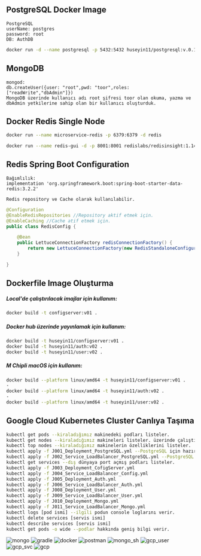 ## PostgreSQL Docker Image

    PostgreSQL
    userName: postgres
    password: root
    DB: AuthDB
```bash
docker run -d --name postgresql -p 5432:5432 huseyin11/postgresql:v.0.1
```

## MongoDB

```
mongod:
db.createUser({user: "root",pwd: "toor",roles: ["readWrite","dbAdmin"]}) 
MongoDB üzerinde kullanıcı adı root şifresi toor olan okuma, yazma ve dbAdmin yetkilerine sahip olan bir kullanıcı oluşturduk.
```

## Docker Redis Single Node

```bash
docker run --name microservice-redis -p 6379:6379 -d redis
```

```bash
docker run --name redis-gui -d -p 8001:8001 redislabs/redisinsight:1.14.0
```

## Redis Spring Boot Configuration
    Bağımlılık:
    implementation 'org.springframework.boot:spring-boot-starter-data-redis:3.2.2'

    Redis repository ve Cache olarak kullanılabilir.

```java
@Configuration
@EnableRedisRepositories //Repository aktif etmek için.
@EnableCaching //Cache atif etmek için.
public class RedisConfig {

    @Bean
    public LettuceConnectionFactory redisConnectionFactory() {
        return new LettuceConnectionFactory(new RedisStandaloneConfiguration("localhost", 6379));
    }

}
```


## Dockerfile Image Oluşturma
##### Local'de çalıştırılacak imajlar için kullanım:
````bash
docker build -t configserver:v01 .
````
##### Docker hub üzerinde yayınlamak için kullanım:
````bash
docker build -t huseyin11/configserver:v01 .
docker build -t huseyin11/auth:v02 .
docker build -t huseyin11/user:v02 .
````
##### M Chipli macOS için kullanım:
````bash
docker build --platform linux/amd64 -t huseyin11/configserver:v01 .
-
docker build --platform linux/amd64 -t huseyin11/auth:v02 .
-
docker build --platform linux/amd64 -t huseyin11/user:v02 .
````

## Google Cloud Kubernetes Cluster Canlıya Taşıma
`````bash
kubectl get pods --kiraladığımız makinedeki podları listeler.
kubectl get nodes --kiraladığımız makineleri listeler. üzerinde çalıştığımız makineyi listeler.
kubectl top nodes --kiraladığımız makinelerin özelliklerini listeler.
kubectl apply -f J001_Deployment_PostgreSQL.yml --PostgreSQL için hazırlanan ayarları uygular ve PostgreSQLi pod olarak deploy eder.
kubectl apply -f J002_Service_LoadBalancer_PostgreSQL.yml --PostgreSQL podunu dış dünyaya açar.
kubectl get services --dış dünyaya port açmış podları listeler.
kubectl apply -f J003_Deployment_CofigServer.yml
kubectl apply -f J004_Service_LoadBalancer_Config.yml
kubectl apply -f J005_Deployment_Auth.yml
kubectl apply -f J006_Service_LoadBalancer_Auth.yml
kubectl apply -f J008_Deployment_User.yml
kubectl apply -f J009_Service_LoadBalancer_User.yml
kubectl apply -f J010_Deployment_Mongo.yml
kubectl apply -f J011_Service_LoadBalancer_Mongo.yml
kubectl logs [pod ismi] --ilgili podun console loglarını verir.
kubectl delete services [servis ismi]
kubectl describe services [servis ismi]
kubectl get pods -o wide --podlar hakkında geniş bilgi verir.
`````
![mongo](https://github.com/user-attachments/assets/160fc873-bcdb-4eb4-af51-3e4365daa7be)
![gradle](https://github.com/user-attachments/assets/0607b498-4a27-480e-8408-1e171b0bfd56)
![docker](https://github.com/user-attachments/assets/ce011eb4-4cfb-405d-9a11-448eadc9f5d9)
![postman](https://github.com/user-attachments/assets/73973e55-ae42-4361-99ed-7c16b0edfc80)
![mongo_sh](https://github.com/user-attachments/assets/50d9d496-51ad-4d78-8043-3193b662ddb4)
![gcp_user](https://github.com/user-attachments/assets/fea205c8-588e-42b8-8746-0d9051837945)
![gcp_svc](https://github.com/user-attachments/assets/e609f9af-bc08-4713-bdb1-fe26f58e3682)
![gcp](https://github.com/user-attachments/assets/6444598c-61c4-40ab-960f-125bc89ca3c4)

